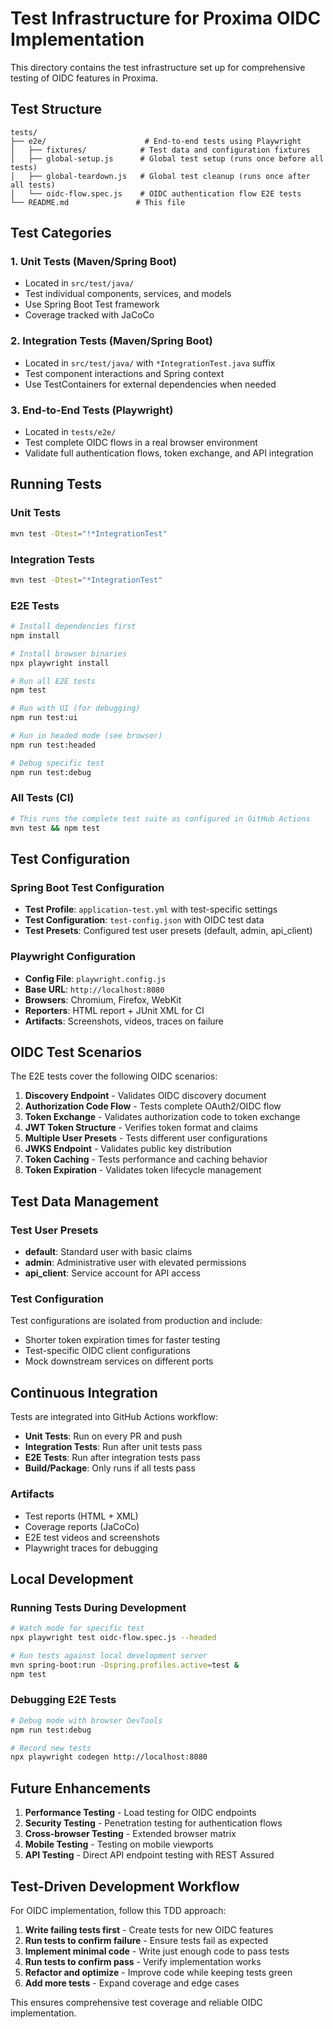 # Test Infrastructure for Proxima OIDC Implementation

This directory contains the test infrastructure set up for comprehensive testing of OIDC features in Proxima.

## Test Structure

```
tests/
├── e2e/                      # End-to-end tests using Playwright
│   ├── fixtures/            # Test data and configuration fixtures
│   ├── global-setup.js      # Global test setup (runs once before all tests)
│   ├── global-teardown.js   # Global test cleanup (runs once after all tests)
│   └── oidc-flow.spec.js    # OIDC authentication flow E2E tests
└── README.md               # This file
```

## Test Categories

### 1. Unit Tests (Maven/Spring Boot)
- Located in `src/test/java/`
- Test individual components, services, and models
- Use Spring Boot Test framework
- Coverage tracked with JaCoCo

### 2. Integration Tests (Maven/Spring Boot)
- Located in `src/test/java/` with `*IntegrationTest.java` suffix
- Test component interactions and Spring context
- Use TestContainers for external dependencies when needed

### 3. End-to-End Tests (Playwright)
- Located in `tests/e2e/`
- Test complete OIDC flows in a real browser environment
- Validate full authentication flows, token exchange, and API integration

## Running Tests

### Unit Tests
```bash
mvn test -Dtest="!*IntegrationTest"
```

### Integration Tests
```bash
mvn test -Dtest="*IntegrationTest"
```

### E2E Tests
```bash
# Install dependencies first
npm install

# Install browser binaries
npx playwright install

# Run all E2E tests
npm test

# Run with UI (for debugging)
npm run test:ui

# Run in headed mode (see browser)
npm run test:headed

# Debug specific test
npm run test:debug
```

### All Tests (CI)
```bash
# This runs the complete test suite as configured in GitHub Actions
mvn test && npm test
```

## Test Configuration

### Spring Boot Test Configuration
- **Test Profile**: `application-test.yml` with test-specific settings
- **Test Configuration**: `test-config.json` with OIDC test data
- **Test Presets**: Configured test user presets (default, admin, api_client)

### Playwright Configuration
- **Config File**: `playwright.config.js`
- **Base URL**: `http://localhost:8080`
- **Browsers**: Chromium, Firefox, WebKit
- **Reporters**: HTML report + JUnit XML for CI
- **Artifacts**: Screenshots, videos, traces on failure

## OIDC Test Scenarios

The E2E tests cover the following OIDC scenarios:

1. **Discovery Endpoint** - Validates OIDC discovery document
2. **Authorization Code Flow** - Tests complete OAuth2/OIDC flow
3. **Token Exchange** - Validates authorization code to token exchange
4. **JWT Token Structure** - Verifies token format and claims
5. **Multiple User Presets** - Tests different user configurations
6. **JWKS Endpoint** - Validates public key distribution
7. **Token Caching** - Tests performance and caching behavior
8. **Token Expiration** - Validates token lifecycle management

## Test Data Management

### Test User Presets
- **default**: Standard user with basic claims
- **admin**: Administrative user with elevated permissions
- **api_client**: Service account for API access

### Test Configuration
Test configurations are isolated from production and include:
- Shorter token expiration times for faster testing
- Test-specific OIDC client configurations
- Mock downstream services on different ports

## Continuous Integration

Tests are integrated into GitHub Actions workflow:
- **Unit Tests**: Run on every PR and push
- **Integration Tests**: Run after unit tests pass
- **E2E Tests**: Run after integration tests pass
- **Build/Package**: Only runs if all tests pass

### Artifacts
- Test reports (HTML + XML)
- Coverage reports (JaCoCo)
- E2E test videos and screenshots
- Playwright traces for debugging

## Local Development

### Running Tests During Development
```bash
# Watch mode for specific test
npx playwright test oidc-flow.spec.js --headed

# Run tests against local development server
mvn spring-boot:run -Dspring.profiles.active=test &
npm test
```

### Debugging E2E Tests
```bash
# Debug mode with browser DevTools
npm run test:debug

# Record new tests
npx playwright codegen http://localhost:8080
```

## Future Enhancements

1. **Performance Testing** - Load testing for OIDC endpoints
2. **Security Testing** - Penetration testing for authentication flows
3. **Cross-browser Testing** - Extended browser matrix
4. **Mobile Testing** - Testing on mobile viewports
5. **API Testing** - Direct API endpoint testing with REST Assured

## Test-Driven Development Workflow

For OIDC implementation, follow this TDD approach:

1. **Write failing tests first** - Create tests for new OIDC features
2. **Run tests to confirm failure** - Ensure tests fail as expected
3. **Implement minimal code** - Write just enough code to pass tests
4. **Run tests to confirm pass** - Verify implementation works
5. **Refactor and optimize** - Improve code while keeping tests green
6. **Add more tests** - Expand coverage and edge cases

This ensures comprehensive test coverage and reliable OIDC implementation.